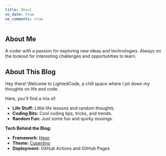 ```yaml
---
title: About
no_date: true
no_comments: true
---
```

## About Me
A coder with a passion for exploring new ideas and technologies. Always on the lookout for interesting challenges and opportunities to learn.

## About This Blog
Hey there! Welcome to LightedCode, a chill space where I jot down my thoughts on life and code.

Here, you'll find a mix of:

- **Life Stuff:** Little life lessons and random thoughts.
- **Coding Bits:** Cool coding tips, tricks, and trends.
- **Random Fun:** Just some fun and quirky musings.

**Tech Behind the Blog:**
- **Framework:** [Hexo](https://hexo.io/)
- **Theme:** [Cupertino](https://github.com/MrWillCom/hexo-theme-cupertino)
- **Deployment:** GitHub Actions and GitHub Pages